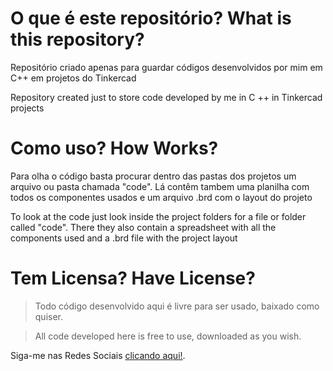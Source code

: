 # O que é este repositório? What is this repository?


Repositório criado apenas para guardar códigos desenvolvidos por mim em C++
em projetos do Tinkercad

Repository created just to store code developed by me in C ++
in Tinkercad projects


# Como uso? How Works?


Para olha o código basta procurar dentro das pastas dos projetos um arquivo ou pasta chamada "code".
Lá contêm tambem uma planilha com todos os componentes usados e um arquivo .brd com o layout do projeto

To look at the code just look inside the project folders for a file or folder called "code".
There they also contain a spreadsheet with all the components used and a .brd file with the project layout

# Tem Licensa? Have License?


> Todo código desenvolvido aqui é livre para ser usado, baixado como quiser.



> All code developed here is free to use, downloaded as you wish.




Siga-me nas Redes Sociais [clicando aqui!](https://linktr.ee/Ailtu).
